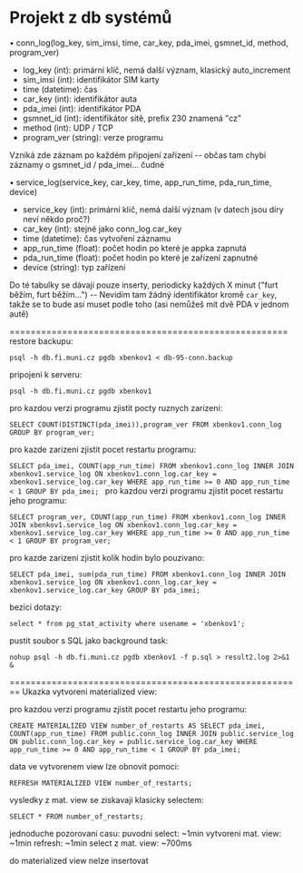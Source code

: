 Projekt z db systémů
===

• conn_log(log_key, sim_imsi, time, car_key, pda_imei, gsmnet_id, method, program_ver)
- log_key (int): primární klíč, nemá další význam, klasický auto_increment
- sim_imsi (int): identifikátor SIM karty
- time (datetime): čas
- car_key (int): identifikátor auta
- pda_imei (int): identifikátor PDA
- gsmnet_id (int): identifikátor sítě, prefix 230 znamená "cz"
- method (int): UDP / TCP
- program_ver (string): verze programu

Vzniká zde záznam po každém připojení zařízení
-- občas tam chybí záznamy o gsmnet_id / pda_imei... čudné

• service_log(service_key, car_key, time, app_run_time, pda_run_time, device)
- service_key (int): primární klíč, nemá další význam (v datech jsou díry neví někdo proč?)
- car_key (int): stejné jako conn_log.car_key
- time (datetime): čas vytvoření záznamu
- app_run_time (float): počet hodin po které je appka zapnutá
- pda_run_time (float): počet hodin po které je zařízení zapnutné
- device (string): typ zařízení

Do té tabulky se dávají pouze inserty, periodicky každých X minut ("furt běžím, furt běžím...")
-- Nevidím tam žádný identifikátor kromě `car_key`, takže se to bude asi muset podle toho (asi nemůžeš mít dvě PDA v jednom autě)

=====================================================
restore backupu:

`
 psql -h db.fi.muni.cz pgdb xbenkov1 < db-95-conn.backup
 `

pripojeni k serveru:

`
psql -h db.fi.muni.cz pgdb xbenkov1
`

pro kazdou verzi programu zjistit pocty ruznych zarizeni:

 `
 SELECT COUNT(DISTINCT(pda_imei)),program_ver FROM xbenkov1.conn_log GROUP BY program_ver;
 `

pro kazde zarizeni zjistit pocet restartu programu:

`SELECT pda_imei, COUNT(app_run_time) FROM xbenkov1.conn_log INNER JOIN xbenkov1.service_log ON xbenkov1.conn_log.car_key = xbenkov1.service_log.car_key WHERE app_run_time >= 0 AND app_run_time < 1 GROUP BY pda_imei;
`
pro kazdou verzi programu zjistit pocet restartu jeho programu:

`
SELECT program_ver, COUNT(app_run_time) FROM xbenkov1.conn_log INNER JOIN xbenkov1.service_log ON xbenkov1.conn_log.car_key = xbenkov1.service_log.car_key WHERE app_run_time >= 0 AND app_run_time < 1 GROUP BY program_ver;
`

pro kazde zarizeni zjistit kolik hodin bylo pouzivano:

`
SELECT pda_imei, sum(pda_run_time) FROM xbenkov1.conn_log INNER JOIN xbenkov1.service_log ON xbenkov1.conn_log.car_key = xbenkov1.service_log.car_key GROUP BY pda_imei;
`

bezici dotazy:

`
select * from pg_stat_activity where usename = 'xbenkov1';
`

pustit soubor s SQL jako background task:

`
nohup psql -h db.fi.muni.cz pgdb xbenkov1 -f p.sql > result2.log 2>&1 &
`

========================================================
Ukazka vytvoreni materialized view:

pro kazdou verzi programu zjistit pocet restartu jeho programu:

`
CREATE MATERIALIZED VIEW number_of_restarts AS SELECT pda_imei, COUNT(app_run_time) FROM public.conn_log INNER JOIN public.service_log ON public.conn_log.car_key = public.service_log.car_key WHERE app_run_time >= 0 AND app_run_time < 1 GROUP BY pda_imei;
`

data ve vytvorenem view lze obnovit pomoci:

`
REFRESH MATERIALIZED VIEW number_of_restarts;
`

vysledky z mat. view se ziskavaji klasicky selectem:

`
SELECT * FROM number_of_restarts;
`

jednoduche pozorovani casu:
puvodni select: ~1min
vytvoreni mat. view: ~1min
refresh: ~1min
select z mat. view: ~700ms

do materialized view nelze insertovat
